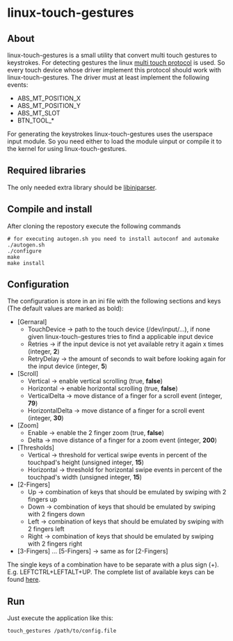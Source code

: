 # linux-touch-gestures

## About

linux-touch-gestures is a small utility that convert multi touch gestures to keystrokes. For detecting gestures the 
linux [multi touch protocol](https://www.kernel.org/doc/Documentation/input/multi-touch-protocol.txt) is used. So every
touch device whose driver implement this protocol should work with linux-touch-gestures. The driver must at least
implement the following events:
* ABS\_MT\_POSITION\_X
* ABS\_MT\_POSITION\_Y
* ABS\_MT\_SLOT
* BTN\_TOOL\_\*

For generating the keystrokes linux-touch-gestures uses the userspace input module. So you need either to load the
module uinput or compile it to the kernel for using linux-touch-gestures.

## Required libraries

The only needed extra library should be [libiniparser](http://ndevilla.free.fr/iniparser/html/index.html).

## Compile and install

After cloning the repostory execute the following commands

```shell
# for executing autogen.sh you need to install autoconf and automake
./autogen.sh
./configure
make
make install
```

## Configuration

The configuration is store in an ini file with the following sections and keys (The default values are marked as bold):

* [Gernaral]
  * TouchDevice -> path to the touch device (/dev/input/...), if none given linux-touch-gestures tries to find a applicable input device
  * Retries -> if the input device is not yet available retry it again x times (integer, **2**)
  * RetryDelay -> the amount of seconds to wait before looking again for the input device (integer, **5**)
* [Scroll]
  * Vertical -> enable vertical scrolling (true, **false**)
  * Horizontal -> enable horizontal scrolling (true, **false**)
  * VerticalDelta -> move distance of a finger for a scroll event (integer, **79**)
  * HorizontalDelta -> move distance of a finger for a scroll event (integer, **30**)
* [Zoom]
  * Enable -> enable the 2 finger zoom (true, **false**)
  * Delta -> move distance of a finger for a zoom event (integer, **200**)
* [Thresholds]
  * Vertical -> threshold for vertical swipe events in percent of the touchpad's height (unsigned integer, **15**)
  * Horizontal -> threshold for horizontal swipe events in percent of the touchpad's width (unsigned integer, **15**)
* [2-Fingers]
  * Up -> combination of keys that should be emulated by swiping with 2 fingers up
  * Down -> combination of keys that should be emulated by swiping with 2 fingers down
  * Left -> combination of keys that should be emulated by swiping with 2 fingers left
  * Right -> combination of keys that should be emulated by swiping with 2 fingers right
* [3-Fingers] ... [5-Fingers] -> same as for [2-Fingers]

The single keys of a combination have to be separate with a plus sign (+). E.g. LEFTCTRL+LEFTALT+UP.
The complete list of available keys can be found [here](src/keys.c).

## Run

Just execute the application like this:
```shell
touch_gestures /path/to/config.file
```

